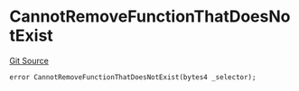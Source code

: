 # CannotRemoveFunctionThatDoesNotExist
[Git Source](https://github.com/thrackle-io/rules-protocol/blob/2738cf9716e0fddfad4df13fdb6486b5987af931/src/economic/ruleProcessor/application/ApplicationRuleProcessorDiamondLib.sol)


```solidity
error CannotRemoveFunctionThatDoesNotExist(bytes4 _selector);
```

